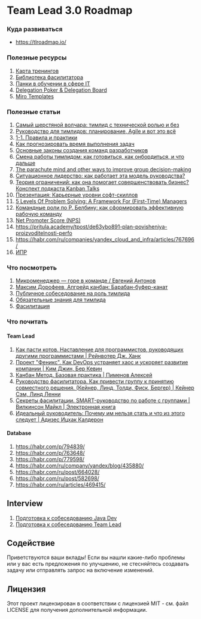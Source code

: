 # Team Lead 3.0 Roadmap

### Куда развиваться

+ https://tlroadmap.io/

### Полезные ресурсы

1. [Карта тренингов](https://scrumtrek.ru/training-map/)
2. [Библиотека фасилитатора](http://facilab.pro/)
3. [Панки в обучении в сфере IT](https://leadstartup.ru/agile-coach)
4. [Delegation Poker & Delegation Board](https://management30.com/practice/delegation-poker/)
5. [Miro Templates](https://miro.com/miroverse/)

### Полезные статьи

1. [Самый шерстяной волчара: тимлид с технической ролью и без](https://habr.com/p/797367/)
2. [Руководство для тимлидов: планирование, Agile и вот это всё](https://habr.com/p/797485/)
3. [1-1. Правила и практики](https://habr.com/ru/articles/650537/)
4. [Как прогнозировать время выполнения задач](https://habr.com/ru/companies/tinkoff/articles/782012/)
5. [Основные законы создания команд разработчиков](https://habr.com/ru/companies/edison/articles/272483/)
6. [Смена работы тимлидом: как готовиться, как онбордиться, и что дальше](https://habr.com/ru/amp/publications/560686/)
7. [The parachute mind and other ways to improve group decision-making](https://www.projectmanagement.com/blog-post/66859/the-parachute-mind-and-other-ways-to-improve-group-decision-making#_=_)
8. [Ситуационное лидерство: как работает эта модель руководства?](https://aspro.cloud/pm/docs/situational-leadership/)
9. [Теория ограничений: как она помогает совершенствовать бизнес? Конспект подкаста Kanban Talks](https://kaiten.ru/blog/theory-of-constraints/amp/)
10. [Презентация: Карьерные уровни софт-скиллов](https://sandark7.github.io/RndTechConf2021/#93)
11. [5 Levels Of Problem Solving: A Framework For (First-Time) Managers](https://www.corporate-rebels.com/blog/5-levels-of-problem-solving)
12. [Командные роли по Р. Белбину: как сформировать эффективную рабочую команду](https://ht-lab.ru/blog/komandnye-roli-po-r-belbinu/)
13. [Net Promoter Score (NPS)](https://leadstartup.ru/product-manager/net-promoter-score)
14. https://pritula.academy/tpost/de63ybo891-plan-povisheniya-proizvoditelnosti-perfo
17. https://habr.com/ru/companies/yandex_cloud_and_infra/articles/767696/
18. [ИПР](src/main/resources/other/lead/IPR.md)

### Что посмотреть

1. [Микроменеджер — горе в команде / Евгений Антонов](https://youtube.com/watch?v=WhiBmsEw4Jk&list=LL&index=12)
2. [Максим Дорофеев, Апгрейд канбан: Барабан-буфер-канат](https://www.youtube.com/watch?v=fsqXlW_m0Bo&list=LL&index=8)
3. [Публичное собеседование на роль тимлида](https://www.youtube.com/watch?v=hMdcLG2xPHI&t=3980s)
4. [Обязательные знания для тимлида](https://www.youtube.com/watch?v=_wx0cmC0Wec&t=7746s)
5. [Фасилитация](https://www.youtube.com/watch?v=b--8jGPwh98&list=LL&index=4&t=278s)

### Что почитать

#### Team Lead

1. [Как пасти котов. Наставление для программистов, руководящих другими программистами | Рейнвотер Дж. Ханк](https://www.ozon.ru/product/kak-pasti-kotov-nastavlenie-dlya-programmistov-rukovodyashchih-drugimi-programmistami-reynvoter-211426232/?__rr=1)
2. [Проект "Феникс". Как DevOps устраняет хаос и ускоряет развитие компании | Ким Джин, Бер Кевин](https://www.ozon.ru/product/proekt-feniks-kak-devops-ustranyaet-haos-i-uskoryaet-razvitie-kompanii-kim-dzhin-ber-kevin-253331388/)
3. [Канбан Метод. Базовая практика | Пименов Алексей](https://www.ozon.ru/product/kanban-metod-bazovaya-praktika-pimenov-aleksey-1377484044/)
4. [Руководство фасилитатора. Как привести группу к принятию совместного решения. (Кейнер, Линд, Толди, Фиск, Бергер) | Кейнер Сэм, Линд Ленни](https://www.ozon.ru/product/rukovodstvo-fasilitatora-kak-privesti-gruppu-k-prinyatiyu-sovmestnogo-resheniya-keyner-lind-toldi-1570113551/?asb=QgeYL6TLduQftEDQiDWHnpvhLYUu4AUTfQXUFPOhKKY%3D&asb2=NYFH9wk3d0o7UaL3goh2s7kpRlnQZIAuQt0vWFYNbDRYoQosz1VD7oGuAOR61zr3&avtc=1&avte=2&avts=1719316118&keywords=Руководство+фасилитатора.+Как+привести+группу+к+принятию+совместного+решения+|+Кейнер+Сэм,+Линд+Ленни)
5. [Секреты фасилитации. SMART-руководство по работе с группами | Вилкинсон Майкл | Электронная книга](https://www.ozon.ru/product/sekrety-fasilitatsii-smart-rukovodstvo-po-rabote-s-gruppami-vilkinson-maykl-elektronnaya-kniga-909558730/?advert=rQPzY2sS6bXzp_yJoV06p3QnxEjluU0DT92cs64_uZnZGHrSK0g4Uql__iq2wVbS2W5m_IDQE_wmxNixwdVBmzt4tw7Xn4pR06TBr06bxKUTJ7nppbKzZ6JuHgdyeaVi5_fkkS4YO9T3wwErHAv_m2KT2jX7dJVKW92UKb85wmy3tUb-UaqFVhjEKm3I92azLFZxFf0pDZl0KN21-eM2eK9MfPu-N_abZRgcVnvjke4kcHmMpQIbIRPwUGxGZo_Jyktu4KqiSFZlZopK2iBQ_ZyAndGB_RCH3PMgMxnITNmDYBoiHb-Tr_9f-U3UpCg_RS1ConhtBWDQBk_fupjhDOWeN1Q4&avtc=1&avte=2&avts=1719316139&keywords=Секреты+фасилитации:+SMART-руководство+по+работе+с+группами+/+Майкл+Вилкинсон+|+Вилкинсон+Майкл)
6. [Идеальный руководитель: Почему им нельзя стать и что из этого следует | Адизес Ицхак Калдерон](https://www.ozon.ru/product/idealnyy-rukovoditel-pochemu-im-nelzya-stat-i-chto-iz-etogo-sleduet-adizes-itshak-kalderon-254612970/?advert=Q8Un2tjNlb4ssB44vXjqJW98vRvrjzNGc4BbpX1gq4sUiwQXYktEbVIBpEb3HmiOrBbHQTRoi-8T1IpRnviquhp1jMi459J79BrJDwMfHRT55rGpZ0mjg3-4lE-j-t3ELeyK3qs5YyVHbN9iXJd-gWFjf3unVV8KC5uuj4-FMO4YPh2PwmVo_za7UXIsNiN-oygYvuVK3oRWtzoCiFqkCQJroq3PsCOQOIV8X1q2OPSSlY2jEakaN5RB8tY-dw2jBFPKpSxdOwGRMgQRdCwCPi32hJ6OaOmxlvUkQMFt7gNftmtA5qhqf-TPSMqNPmTskb0B680KM0nd7xGvD6ojh9w0C_FlgJmwxmk&avtc=1&avte=2&avts=1718785906&keywords=ицхак+адизес+—+идеальный+руководитель)

#### Database

1. https://habr.com/p/794839/
2. https://habr.com/p/763648/
3. https://habr.com/p/779598/
4. https://habr.com/ru/company/yandex/blog/435880/
5. https://habr.com/ru/post/664028/
6. https://habr.com/ru/post/582698/
7. https://habr.com/ru/articles/469415/

## Interview

1. [Подготовка к собеседованию Java Dev](src/main/resources/interview/java-interview.md)
2. [Подготовка к собеседованию Team Lead](src/main/resources/interview/team-lead-interview.md)

## Содействие

Приветствуются ваши вклады! Если вы нашли какие-либо проблемы или у вас есть предложения по улучшению, не стесняйтесь создавать задачу или отправлять запрос на
включение изменений.

## Лицензия

Этот проект лицензирован в соответствии с лицензией MIT - см. файл LICENSE для получения дополнительной информации.

